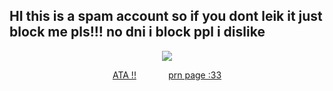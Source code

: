 ## HI this is a spam account so if you dont leik it just block me pls!!! no dni i block ppl i dislike

<div align="center">

![](https://i.pinimg.com/736x/83/0e/26/830e267273bc01f22cb7aa06e198299e.jpg)

[ATA !!](https://zombii.atabook.org)⠀⠀⠀⠀⠀[prn page :33](https://en.pronouns.page/@zombiimedic)
